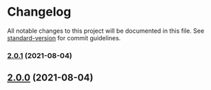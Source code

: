 # Changelog

All notable changes to this project will be documented in this file. See [standard-version](https://github.com/conventional-changelog/standard-version) for commit guidelines.

### [2.0.1](https://github.com/axiomhq/puppeteer-request-intercepter/compare/v2.0.0...v2.0.1) (2021-08-04)



## [2.0.0](https://github.com/axiomhq/puppeteer-request-intercepter/compare/v1.0.0...v2.0.0) (2021-08-04)
